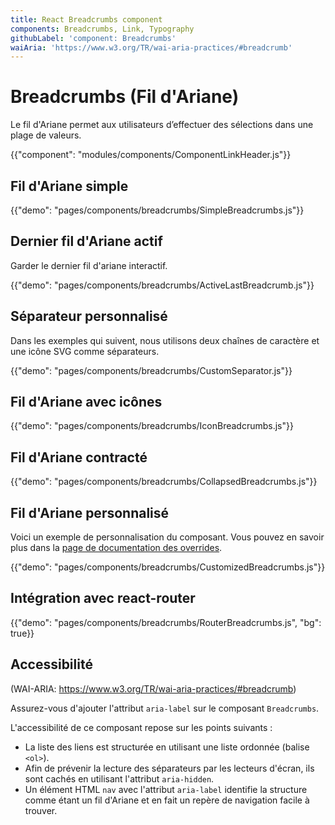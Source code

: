 ```yaml
---
title: React Breadcrumbs component
components: Breadcrumbs, Link, Typography
githubLabel: 'component: Breadcrumbs'
waiAria: 'https://www.w3.org/TR/wai-aria-practices/#breadcrumb'
---
```


# Breadcrumbs (Fil d'Ariane)

<p class="description">Le fil d'Ariane permet aux utilisateurs d’effectuer des sélections dans une plage de valeurs.</p>

{{"component": "modules/components/ComponentLinkHeader.js"}}

## Fil d'Ariane simple

{{"demo": "pages/components/breadcrumbs/SimpleBreadcrumbs.js"}}

## Dernier fil d'Ariane actif

Garder le dernier fil d'ariane interactif.

{{"demo": "pages/components/breadcrumbs/ActiveLastBreadcrumb.js"}}

## Séparateur personnalisé

Dans les exemples qui suivent, nous utilisons deux chaînes de caractère et une icône SVG comme séparateurs.

{{"demo": "pages/components/breadcrumbs/CustomSeparator.js"}}

## Fil d'Ariane avec icônes

{{"demo": "pages/components/breadcrumbs/IconBreadcrumbs.js"}}

## Fil d'Ariane contracté

{{"demo": "pages/components/breadcrumbs/CollapsedBreadcrumbs.js"}}

## Fil d'Ariane personnalisé

Voici un exemple de personnalisation du composant. Vous pouvez en savoir plus dans la [page de documentation des overrides](/customization/how-to-customize/).

{{"demo": "pages/components/breadcrumbs/CustomizedBreadcrumbs.js"}}

## Intégration avec react-router

{{"demo": "pages/components/breadcrumbs/RouterBreadcrumbs.js", "bg": true}}

## Accessibilité

(WAI-ARIA: https://www.w3.org/TR/wai-aria-practices/#breadcrumb)

Assurez-vous d'ajouter l'attribut `aria-label` sur le composant `Breadcrumbs`.

L'accessibilité de ce composant repose sur les points suivants :

- La liste des liens est structurée en utilisant une liste ordonnée (balise `<ol>`).
- Afin de prévenir la lecture des séparateurs par les lecteurs d'écran, ils sont cachés en utilisant l'attribut `aria-hidden`.
- Un élément HTML `nav` avec l'attribut `aria-label` identifie la structure comme étant un fil d'Ariane et en fait un repère de navigation facile à trouver.
